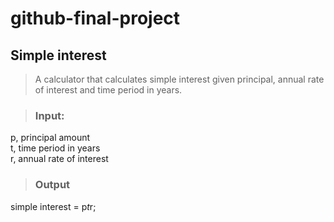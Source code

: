 # github-final-project

## Simple interest

>A calculator that calculates simple interest given principal, annual rate of interest and time period in years.

>### Input:

p, principal amount</br>
t, time period in years</br>
r, annual rate of interest
   
>### Output
simple interest = p*t*r;
